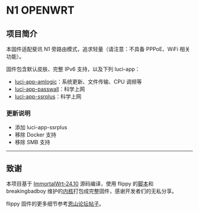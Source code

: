# N1 OPENWRT

## 项目简介

本固件适配斐讯 N1 旁路由模式，追求轻量（请注意：不具备 PPPoE、WiFi 相关功能）。

固件包含默认皮肤、完整 IPv6 支持，以及下列 luci-app：

- [luci-app-amlogic](https://github.com/ophub/luci-app-amlogic)：系统更新、文件传输、CPU 调频等
- [luci-app-passwall](https://github.com/xiaorouji/openwrt-passwall)：科学上网
- [luci-app-ssrplus](https://github.com/fw876/helloworld)：科学上网

### 更新说明

- 添加 luci-app-ssrplus
- 移除 Docker 支持
- 移除 SMB 支持

***

## 致谢

本项目基于 [ImmortalWrt-24.10](https://github.com/immortalwrt/immortalwrt/tree/openwrt-24.10) 源码编译，使用 flippy 的[脚本](https://github.com/unifreq/openwrt_packit)和 breakingbadboy 维护的[内核](https://github.com/breakingbadboy/OpenWrt/releases/tag/kernel_stable)打包成完整固件，感谢开发者们的无私分享。

flippy 固件的更多细节参考[恩山论坛帖子](https://www.right.com.cn/forum/thread-4076037-1-1.html)。
